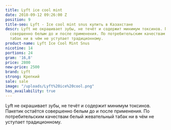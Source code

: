 ```yaml
---
title: Lyft ice cool mint
date: 2018-09-12 09:26:00 Z
position: 9
title-seo: Lyft - Ice cool mint snus купить в Казахстане
descr: Lyft не окрашивает зубы, не течёт и содержит минимум токсинов. Пакетик остаётся
  совершенно белым до и после применения. По потребительским качествам белый жевательный
  табак ни в чём не уступает традиционному.
product-name: Lyft Ice Cool Mint Snus
nicotine: 14
portions: 24
gram: '16,8'
price: 2800
new-price: 2500
brand: Lyft
strong: Крепкий
sale: sale
image: "/uploads/Lyft%20ice%20cool.png"
has_availability: true
---
```


Lyft не окрашивает зубы, не течёт и содержит минимум токсинов. Пакетик остаётся совершенно белым до и после применения. По потребительским качествам белый жевательный табак ни в чём не уступает традиционному.